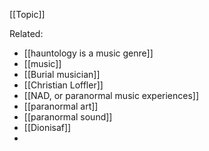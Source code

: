 [[Topic]]

Related:
- [[hauntology is a music genre]]
- [[music]]
- [[Burial musician]]
- [[Christian Loffler]]
- [[NAD, or paranormal music experiences]]
- [[paranormal art]]
- [[paranormal sound]]
- [[Dionisaf]]
- 